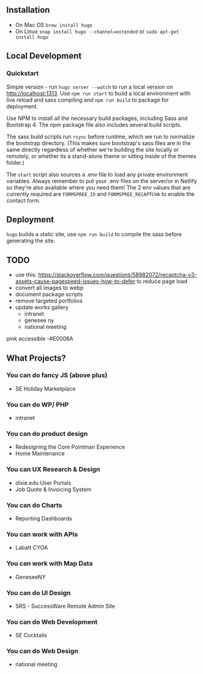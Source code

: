 ## Installation
* On Mac OS `brew install hugo`
* On Linux `snap install hugo --channel=extended` or `sudo apt-get install hugo`


## Local Development
### Quickstart
Simple version - run `hugo server --watch` to run a local version on [http://localhost:1313](http://localhost:1313). Use `npm run start` to build a local environment with live reload and sass compiling and `npm run build` to package for deployment.

Use NPM to install all the necessary build packages, including Sass and Bootstrap 4. The npm package file also includes several build scripts. 

The sass build scripts run `rsync` before runtime, which we run to normalize the bootstrap directory. (This makes sure bootstrap's sass files are in the same directly regardless of whether we're building the site locally or remotely, or whether its a stand-alone theme or sitting inside of the themes folder.)

The `start` script also sources a .env file to load any private environment variables. Always remember to put your .env files on the server/or in Netlify so they're also available where you need them! The 2 env values that are currently required are `FORMSPREE_ID` and `FORMSPREE_RECAPTCHA` to enable the contact form.


## Deployment
`hugo` builds a static site, use  `npm run build` to compile the sass before generating the site. 

## TODO
* use this: https://stackoverflow.com/questions/58982072/recaptcha-v3-assets-cause-pagespeed-issues-how-to-defer to reduce page load
* convert all images to webp
* document package scripts
* remove targeted portfolios
* update works gallery
    - intranet
    - genesee ny
    - national meeting
    
pink accessible -#E0008A
## What Projects?
### You can do fancy JS (above plus)
 * SE Holiday Marketplace

### You can do WP/ PHP
- intranet

### You can do product design
* Redesigning the Core Pointman Experience
* Home Maintenance

### You can UX Research & Design
* dixie.edu User Portals
* Job Quote & Invoicing System

### You can do Charts
* Reporting Dashboards

### You can work with APIs 
* Labatt CYOA

### You can work with Map Data
* GeneseeNY  

### You can do UI Design
* SRS - SuccessWare Remote Admin Site

### You can do Web Development
* SE Cocktails

### You can do Web Design
* national meeting


